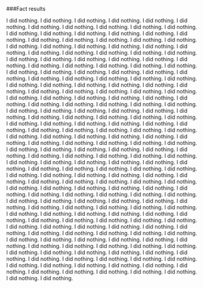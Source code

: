 ###Fact results

I did nothing. I did nothing. I did nothing. I did nothing. I did nothing. I did nothing.
I did nothing. I did nothing. I did nothing. I did nothing. I did nothing. I did nothing.
I did nothing. I did nothing. I did nothing. I did nothing. I did nothing. I did nothing.
I did nothing. I did nothing. I did nothing. I did nothing. I did nothing. I did nothing.
I did nothing. I did nothing. I did nothing. I did nothing. I did nothing. I did nothing.
I did nothing. I did nothing. I did nothing. I did nothing. I did nothing. I did nothing.
I did nothing. I did nothing. I did nothing. I did nothing. I did nothing. I did nothing.
I did nothing. I did nothing. I did nothing. I did nothing. I did nothing. I did nothing.
I did nothing. I did nothing. I did nothing. I did nothing. I did nothing. I did nothing.
I did nothing. I did nothing. I did nothing. I did nothing. I did nothing. I did nothing.
I did nothing. I did nothing. I did nothing. I did nothing. I did nothing. I did nothing.
I did nothing. I did nothing. I did nothing. I did nothing. I did nothing. I did nothing.
I did nothing. I did nothing. I did nothing. I did nothing. I did nothing. I did nothing.
I did nothing. I did nothing. I did nothing. I did nothing. I did nothing. I did nothing.
I did nothing. I did nothing. I did nothing. I did nothing. I did nothing. I did nothing.
I did nothing. I did nothing. I did nothing. I did nothing. I did nothing. I did nothing.
I did nothing. I did nothing. I did nothing. I did nothing. I did nothing. I did nothing.
I did nothing. I did nothing. I did nothing. I did nothing. I did nothing. I did nothing.
I did nothing. I did nothing. I did nothing. I did nothing. I did nothing. I did nothing.
I did nothing. I did nothing. I did nothing. I did nothing. I did nothing. I did nothing.
I did nothing. I did nothing. I did nothing. I did nothing. I did nothing. I did nothing.
I did nothing. I did nothing. I did nothing. I did nothing. I did nothing. I did nothing.
I did nothing. I did nothing. I did nothing. I did nothing. I did nothing. I did nothing.
I did nothing. I did nothing. I did nothing. I did nothing. I did nothing. I did nothing.
I did nothing. I did nothing. I did nothing. I did nothing. I did nothing. I did nothing.
I did nothing. I did nothing. I did nothing. I did nothing. I did nothing. I did nothing.
I did nothing. I did nothing. I did nothing. I did nothing. I did nothing. I did nothing.
I did nothing. I did nothing. I did nothing. I did nothing. I did nothing. I did nothing.
I did nothing. I did nothing. I did nothing. I did nothing. I did nothing. I did nothing.
I did nothing. I did nothing. I did nothing. I did nothing. I did nothing. I did nothing.
I did nothing. I did nothing. I did nothing. I did nothing. I did nothing. I did nothing.
I did nothing. I did nothing. I did nothing. I did nothing. I did nothing. I did nothing.
I did nothing. I did nothing. I did nothing. I did nothing. I did nothing. I did nothing.
I did nothing. I did nothing. I did nothing. I did nothing. I did nothing. I did nothing.
I did nothing. I did nothing. I did nothing. I did nothing. I did nothing. I did nothing.
I did nothing. I did nothing. I did nothing. I did nothing. I did nothing. I did nothing.
I did nothing. I did nothing. I did nothing. I did nothing. I did nothing. I did nothing.
